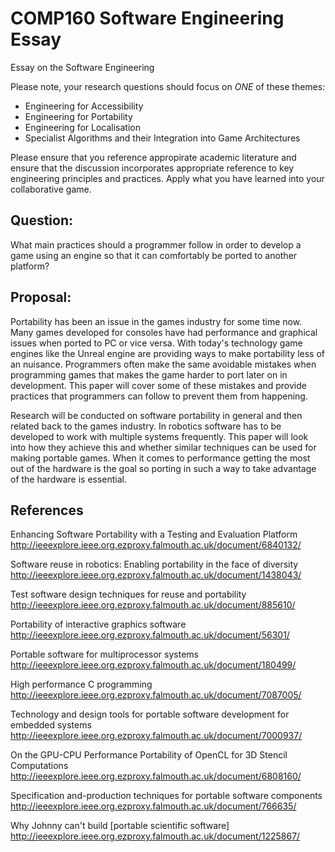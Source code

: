 # COMP160 Software Engineering Essay
Essay on the Software Engineering

Please note, your research questions should focus on *ONE* of these themes:

* Engineering for Accessibility
* Engineering for Portability
* Engineering for Localisation
* Specialist Algorithms and their Integration into Game Architectures

Please ensure that you reference appropirate academic literature and ensure that the discussion incorporates appropriate reference to key engineering principles and practices. Apply what you have learned into your collaborative game.

## Question: 

What main practices should a programmer follow in order to develop a game using an engine so that it can comfortably be ported to another platform?

## Proposal:

Portability has been an issue in the games industry for some time now. Many games developed for consoles have had performance and graphical issues when ported to PC or vice versa. With today's technology game engines like the Unreal engine are providing ways to make portability less of an nuisance. Programmers often make the same avoidable mistakes when programming games that makes the game harder to port later on in development. This paper will cover some of these mistakes and provide practices that programmers can follow to prevent them from happening.

Research will be conducted on software portability in general and then related back to the games industry. In robotics software has to be developed to work with multiple systems frequently. This paper will look into how they achieve this and whether similar techniques can be used for making portable games. When it comes to performance getting the most out of the hardware is the goal so porting in such a way to take advantage of the hardware is essential.

## References

Enhancing Software Portability with a Testing and Evaluation Platform
http://ieeexplore.ieee.org.ezproxy.falmouth.ac.uk/document/6840132/

Software reuse in robotics: Enabling portability in the face of diversity
http://ieeexplore.ieee.org.ezproxy.falmouth.ac.uk/document/1438043/

Test software design techniques for reuse and portability
http://ieeexplore.ieee.org.ezproxy.falmouth.ac.uk/document/885610/

Portability of interactive graphics software
http://ieeexplore.ieee.org.ezproxy.falmouth.ac.uk/document/56301/

Portable software for multiprocessor systems
http://ieeexplore.ieee.org.ezproxy.falmouth.ac.uk/document/180499/

High performance C programming
http://ieeexplore.ieee.org.ezproxy.falmouth.ac.uk/document/7087005/

Technology and design tools for portable software development for embedded systems
http://ieeexplore.ieee.org.ezproxy.falmouth.ac.uk/document/7000937/

On the GPU-CPU Performance Portability of OpenCL for 3D Stencil Computations
http://ieeexplore.ieee.org.ezproxy.falmouth.ac.uk/document/6808160/

Specification and-production techniques for portable software components
http://ieeexplore.ieee.org.ezproxy.falmouth.ac.uk/document/766635/

Why Johnny can't build [portable scientific software]
http://ieeexplore.ieee.org.ezproxy.falmouth.ac.uk/document/1225867/
